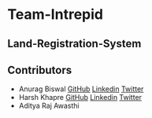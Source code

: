 # Team-Intrepid
## Land-Registration-System


## Contributors 
- Anurag Biswal [GitHub](https://github.com/anurag-b72 "GitHub") [Linkedin](https://www.linkedin.com/in/anurag-biswal72/ "Linkedin") [Twitter](https://twitter.com/AnuragBiswal72 "Twitter")
- Harsh Khapre [GitHub](https://github.com/HarshK07 "GitHub") [Linkedin](https://www.linkedin.com/in/harsh-khapre-20677717b/ "Linkedin") [Twitter](https://twitter.com/khapre_harsh "Twitter")
- Aditya Raj Awasthi 
